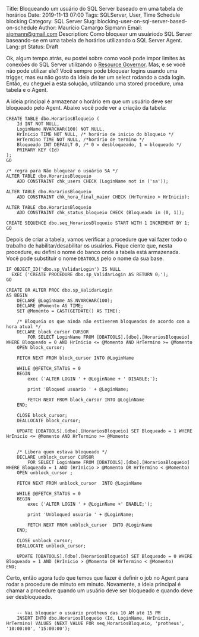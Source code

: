 Title: Bloqueando um usuário do SQL Server baseado em uma tabela de horários
Date: 2019-11-13 07:00
Tags: SQLServer, User, Time Schedule blocking
Category: SQL Server
Slug: blocking-user-on-sql-server-based-on-schedule
Author: Maurício Camargo Sipmann
Email: sipmann@gmail.com
Description: Como bloquear um usuáriodo SQL Server baseando-se em uma tabela de horários utilizando o SQL Server Agent.
Lang: pt
Status: Draft

Ok, algum tempo atrás, eu postei sobre como você pode impor limites às conexões do SQL Server utilizando o [Resource Governor](https://www.sipmann.com/limiting-connection-resources-sql-server.html#.X6Cz8IhKhPY). Mas, e se você não pode utilizar ele? Você sempre pode bloquear logins usando uma trigger, mas eu não gosto da ideia de ter um select rodando a cada login. Então, eu cheguei a esta solução, utilizando uma stored procedure, uma tabela e o Agent.

A ideia principal é armazenar o horário em que um usuário deve ser bloqueado pelo Agent. Abaixo você pode ver a criação da tabela:

```mssql
CREATE TABLE dbo.HorariosBloqueio (
	Id INT NOT NULL,
	LoginName NVARCHAR(100) NOT NULL,
	HrInicio TIME NOT NULL, /* horário de inicio do bloqueio */
	HrTermino TIME NOT NULL, /*horário de termino */
	Bloqueado INT DEFAULT 0, /* 0 = desbloqueado, 1 = bloqueado */
	PRIMARY KEY (Id)
);
GO

/* regra para Não bloquear o usuário SA */
ALTER TABLE dbo.HorariosBloqueio
	ADD CONSTRAINT chk_users CHECK (LoginName not in ('sa'));

ALTER TABLE dbo.HorariosBloqueio
	ADD CONSTRAINT chk_hora_final_maior CHECK (HrTermino > HrInicio);

ALTER TABLE dbo.HorariosBloqueio
	ADD CONSTRAINT chk_status_bloqueio CHECK (Bloqueado in (0, 1));

CREATE SEQUENCE dbo.seq_HorariosBloqueio START WITH 1 INCREMENT BY 1;
GO
```

Depois de criar a tabela, vamos verificar a procedure que vai fazer todo o trabalho de habilitar/desabilitar os usuários. Fique ciente que, nesta procedure, eu defini o nome do banco onde a tabela está armazenada. Você pode substituir o nome `DBATOOLS` pelo o nome da sua base.

```mssql
IF OBJECT_ID('dbo.sp_ValidarLogin') IS NULL
  EXEC ('CREATE PROCEDURE dbo.sp_ValidarLogin AS RETURN 0;');
GO

CREATE OR ALTER PROC dbo.sp_ValidarLogin
AS BEGIN
	DECLARE @LoginName AS NVARCHAR(100);
	DECLARE @Momento AS TIME;
	SET @Momento = CAST(GETDATE() AS TIME);
	
	/* Bloqueia os que ainda não estiverem bloqueados de acordo com a hora atual */
	DECLARE block_cursor CURSOR
		FOR SELECT LoginName FROM [DBATOOLS].[dbo].[HorariosBloqueio] WHERE Bloqueado = 0 AND HrInicio <= @Momento AND HrTermino >= @Momento
	OPEN block_cursor;

	FETCH NEXT FROM block_cursor INTO @LoginName

	WHILE @@FETCH_STATUS = 0
	BEGIN
		exec ('ALTER LOGIN ' + @LoginName + ' DISABLE;');

		print 'Bloqued usuario ' + @LoginName;

		FETCH NEXT FROM block_cursor INTO @LoginName
	END;

	CLOSE block_cursor;
	DEALLOCATE block_cursor;

	UPDATE [DBATOOLS].[dbo].[HorariosBloqueio] SET Bloqueado = 1 WHERE HrInicio <= @Momento AND HrTermino >= @Momento

	
	/* Libera quem estava bloqueado */
	DECLARE unblock_cursor CURSOR
		FOR SELECT LoginName FROM [DBATOOLS].[dbo].[HorariosBloqueio] WHERE Bloqueado = 1 AND (HrInicio > @Momento OR HrTermino < @Momento)
	OPEN unblock_cursor ;

	FETCH NEXT FROM unblock_cursor  INTO @LoginName

	WHILE @@FETCH_STATUS = 0
	BEGIN
		exec ('ALTER LOGIN ' + @LoginName +' ENABLE;');

		print 'Unbloqued usuario ' + @LoginName;

		FETCH NEXT FROM unblock_cursor  INTO @LoginName
	END;

	CLOSE unblock_cursor;
	DEALLOCATE unblock_cursor;

	UPDATE [DBATOOLS].[dbo].[HorariosBloqueio] SET Bloqueado = 0 WHERE Bloqueado = 1 AND (HrInicio > @Momento OR HrTermino < @Momento)
END;
```

Certo, então agora tudo que temos que fazer é definir o job no Agent para rodar a procedure de minuto em minuto. Novamente, a ideia principal é chamar a procedure quando um usuário deve ser bloqueado e quando deve ser desbloqueado.

```mssql

	-- Vai bloquear o usuário protheus das 10 AM até 15 PM
	INSERT INTO dbo.HorariosBloqueio (Id, LoginName, HrInicio, HrTermino) VALUES (NEXT VALUE FOR seq_HorariosBloqueio, 'protheus', '10:00:00', '15:00:00');

```